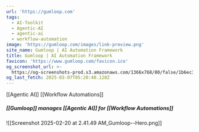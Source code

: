 ```yaml
---
url: 'https://gumloop.com'
tags:
  - AI-Toolkit
  - Agentic-AI
  - agentic-ai
  - workflow-automation
image: 'https://gumloop.com/images/link-preview.png'
site_name: Gumloop | AI Automation Framework
title: Gumloop | AI Automation Framework
favicon: 'https://www.gumloop.com/favicon.ico'
og_screenshot_url: >-
  https://og-screenshots-prod.s3.amazonaws.com/1366x768/80/false/1b6ec3b8af38d1e248e978c042455b27a2aad3064ca94e0ef2191742410d4d02.jpeg
og_last_fetch: 2025-03-07T05:20:40.128Z
---
```


[[Agentic AI]]
[[Workflow Automations]]

##### [[Gumloop]] manages [[Agentic AI]] for [[Workflow Automations]]
![[Screenshot 2025-02-20 at 2.41.49 AM_Gumloop--Hero.png]]
